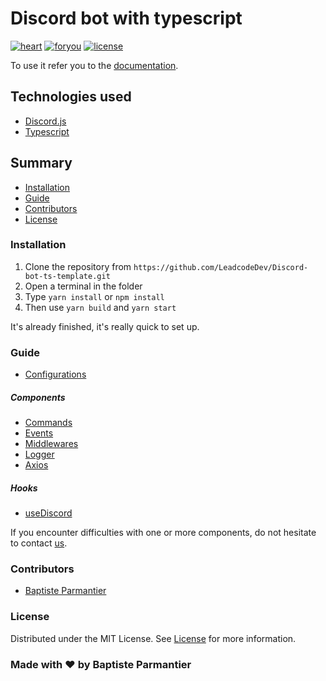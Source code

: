 # Discord bot with typescript

[![heart](https://img.shields.io/static/v1?label=Build%20With&message=❤&color=darkred&labelColor=red&style=for-the-badge)]()
[![foryou](https://img.shields.io/static/v1?label=For&message=You&color=aqua&labelColor=blue&style=for-the-badge)]()
[![license](https://img.shields.io/static/v1?label=License&message=MIT&color=green&labelColor=darkgreen&style=for-the-badge)]()

To use it refer you to the [documentation](#Guide).

## Technologies used

-   [Discord.js](https://discord.js.org/)
-   [Typescript](https://www.typescriptlang.org/)

## Summary

-   [Installation](#Installation)
-   [Guide](#Guide)
-   [Contributors](#Contributors)
-   [License](#License)

### Installation

1. Clone the repository from `https://github.com/LeadcodeDev/Discord-bot-ts-template.git`
2. Open a terminal in the folder
3. Type `yarn install` or `npm install`
4. Then use `yarn build` and `yarn start`

It's already finished, it's really quick to set up.

### Guide

-   [Configurations](https://github.com/LeadcodeDev/Discord-bot-ts-template/blob/master/docs/Configurations.md)

##### Components

-   [Commands](https://github.com/LeadcodeDev/Discord-bot-ts-template/blob/master/docs/Commands.md)
-   [Events](https://github.com/LeadcodeDev/Discord-bot-ts-template/blob/master/docs/Events.md)
-   [Middlewares](https://github.com/LeadcodeDev/Discord-bot-ts-template/blob/master/docs/Middlewares.md)
-   [Logger](https://github.com/LeadcodeDev/Discord-bot-ts-template/blob/master/docs/Logger.md)
-   [Axios](https://github.com/LeadcodeDev/Discord-bot-ts-template/blob/master/docs/Axios.md)

##### Hooks

-   [useDiscord](https://github.com/LeadcodeDev/Discord-bot-ts-template/blob/master/docs/Hooks/UseDiscord.md)

If you encounter difficulties with one or more components, do not hesitate to contact [us](https://github.com/Izoxy).

### Contributors

-   [Baptiste Parmantier](https://github.com/LeadcodeDev)

### License

Distributed under the MIT License. See [License](https://github.com/LeadcodeDev/Discord-bot-ts-template/blob/master/LICENSE) for more information.

### Made with ❤ by Baptiste Parmantier
